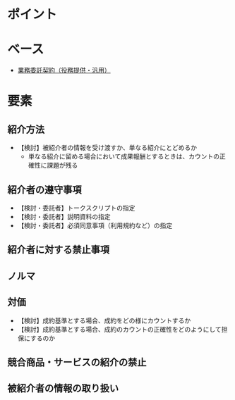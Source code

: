 # ポイント

# ベース
- [業務委託契約（役務提供・汎用）](https://github.com/katax/contract-manuals/blob/master/framework/%E6%A5%AD%E5%8B%99%E5%A7%94%E8%A8%97%E5%A5%91%E7%B4%84%E6%9B%B8%EF%BC%88%E5%BD%B9%E5%8B%99%E6%8F%90%E4%BE%9B%E3%83%BB%E6%B1%8E%E7%94%A8%EF%BC%89.md)

# 要素
## 紹介方法
- 【検討】被紹介者の情報を受け渡すか、単なる紹介にとどめるか
  - 単なる紹介に留める場合において成果報酬とするときは、カウントの正確性に課題が残る

## 紹介者の遵守事項
- 【検討・委託者】トークスクリプトの指定
- 【検討・委託者】説明資料の指定
- 【検討・委託者】必須同意事項（利用規約など）の指定

## 紹介者に対する禁止事項

## ノルマ

## 対価
- 【検討】成約基準とする場合、成約をどの様にカウントするか
- 【検討】成約基準とする場合、成約のカウントの正確性をどのようにして担保にするのか

## 競合商品・サービスの紹介の禁止

## 被紹介者の情報の取り扱い
